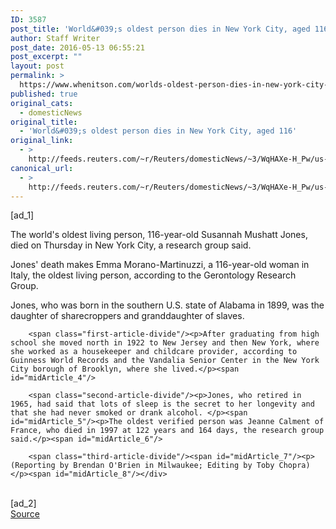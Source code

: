 ```yaml
---
ID: 3587
post_title: 'World&#039;s oldest person dies in New York City, aged 116'
author: Staff Writer
post_date: 2016-05-13 06:55:21
post_excerpt: ""
layout: post
permalink: >
  https://www.whenitson.com/worlds-oldest-person-dies-in-new-york-city-aged-116/
published: true
original_cats:
  - domesticNews
original_title:
  - 'World&#039;s oldest person dies in New York City, aged 116'
original_link:
  - >
    http://feeds.reuters.com/~r/Reuters/domesticNews/~3/WqHAXe-H_Pw/us-usa-age-oldest-idUSKCN0Y40J5
canonical_url:
  - >
    http://feeds.reuters.com/~r/Reuters/domesticNews/~3/WqHAXe-H_Pw/us-usa-age-oldest-idUSKCN0Y40J5
---
```

 [ad_1]
<br><div id="articleText">
<span id="midArticle_start"/>

<span id="midArticle_0"/><span class="focusParagraph" readability="6"><p><span class="articleLocatio&lt;/span&gt;n">The world's oldest living person, 116-year-old Susannah Mushatt Jones, died on Thursday in New York City, a research group said. </span></p></span><span id="midArticle_1"/><p>Jones' death makes Emma Morano-Martinuzzi, a 116-year-old woman in Italy, the oldest living person, according to the Gerontology Research Group. </p><span id="midArticle_2"/><p>Jones, who was born in the southern U.S. state of Alabama in 1899, was the daughter of sharecroppers and granddaughter of slaves. </p><span id="midArticle_3"/>
        
        <span class="first-article-divide"/><p>After graduating from high school she moved north in 1922 to New Jersey and then New York, where she worked as a housekeeper and childcare provider, according to Guinness World Records and the Vandalia Senior Center in the New York City borough of Brooklyn, where she lived.</p><span id="midArticle_4"/>
        
        <span class="second-article-divide"/><p>Jones, who retired in 1965, had said that lots of sleep is the secret to her longevity and that she had never smoked or drank alcohol. </p><span id="midArticle_5"/><p>The oldest verified person was Jeanne Calment of France, who died in 1997 at 122 years and 164 days, the research group said.</p><span id="midArticle_6"/>
        
        <span class="third-article-divide"/><span id="midArticle_7"/><p> (Reporting by Brendan O'Brien in Milwaukee; Editing by Toby Chopra)</p><span id="midArticle_8"/></div>
<br>[ad_2]
<br><a href="http://feeds.reuters.com/~r/Reuters/domesticNews/~3/WqHAXe-H_Pw/us-usa-age-oldest-idUSKCN0Y40J5">Source </a>